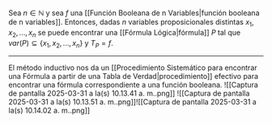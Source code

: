 Sea $n∈ℕ$ y sea $f$ una [[Función Booleana de n Variables|función booleana de n variables]].
Entonces, dadas $n$ variables proposicionales distintas $x_1,x_2,...,x_n$ se puede encontrar una [[Fórmula Lógica|fórmula]] $P$ tal que $var(P)⊆\{x_1,x_2,...,x_n\}$ y $T_P=f$.
***
El método inductivo nos da un [[Procedimiento Sistemático para encontrar una Fórmula a partir de una Tabla de Verdad|procedimiento]] efectivo para encontrar una fórmula correspondiente a una función booleana.
![[Captura de pantalla 2025-03-31 a la(s) 10.13.41 a. m..png]]
![[Captura de pantalla 2025-03-31 a la(s) 10.13.51 a. m..png]]![[Captura de pantalla 2025-03-31 a la(s) 10.14.02 a. m..png]]